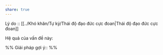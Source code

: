 ```yaml
---
share: true
---
```

Lý do :: [[../Khó khăn/Tự kỷ/Thái độ đạo đức cực đoan|Thái độ đạo đức cực đoan]]

Hệ quả của vấn đề này:


%%
Giải pháp gợi ý:: 
%%

